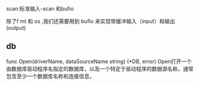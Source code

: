 scan:标准输入-scan 和bufio

除了f mt 和 os ,我们还需要用到 bufio 来实现带缓冲输入（input）和输出(output)
## db 
func Open(driverName, dataSourceName string) (*DB, error)
Open打开一个由数据库驱动程序名指定的数据库，以及一个特定于驱动程序的数据源名称，通常包含至少一个数据库名称和连接信息。

